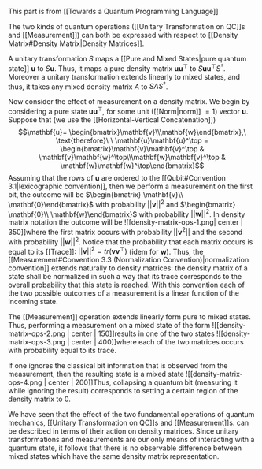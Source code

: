 This part is from [[Towards a Quantum Programming Language]]

The two kinds of quantum operations ([[Unitary Transformation on QC]]s and [[Measurement]]) can both be expressed with respect to [[Density Matrix#Density Matrix|Density Matrices]].

A unitary transformation $S$ maps a [[Pure and Mixed States|pure quantum state]] $\mathbf{u}$ to $S\mathbf{u}$. 
Thus, it maps a pure density matrix $\mathbf{u}\mathbf{u}^\top$ to $S\mathbf{u}\mathbf{u}^\top S^\dagger$. 
Moreover a unitary transformation extends linearly to mixed states, and thus, it takes any mixed density matrix $A$ to $SAS^\dagger$.

Now consider the effect of measurement on a density matrix. We begin by considering a pure state $\mathbf{u}\mathbf{u}^\top$, for some unit ([[Norm|norm]] $=1$) vector $\mathbf{u}$. 
Suppose that (we use the [[Horizontal-Vertical Concatenation]])$$\mathbf{u}= \begin{bmatrix}\mathbf{v}\\\mathbf{w}\end{bmatrix},\ \text{therefore}\ \ \mathbf{u}\mathbf{u}^\top =  \begin{bmatrix}\mathbf{v}\mathbf{v}^\top & \mathbf{v}\mathbf{w}^\top\\\mathbf{w}\mathbf{v}^\top & \mathbf{w}\mathbf{w}^\top\end{bmatrix}$$Assuming that the rows of $\mathbf{u}$ are ordered to the [[Qubit#Convention 3.1|lexicographic convention]], then we perform a measurement on the first bit, the outcome will be $\begin{bmatrix} \mathbf{v}\\ \mathbf{0}\end{bmatrix}$ with probability $||\mathbf{v}||^2$ and $\begin{bmatrix} \mathbf{0}\\ \mathbf{w}\end{bmatrix}$ with probability $||\mathbf{w}||^2$. 
In density matrix notation the outcome will be ![[density-matrix-ops-1.png| center | 350]]where the first matrix occurs with probability $||\mathbf{v}^2||$ and the second with probability $||\mathbf{w}||^2$. 
Notice that the probability that each matrix occurs is equal to its [[Trace]]: $||\mathbf{v}||^2 = tr(\mathbf{v}\mathbf{v}^\top)$ (idem for $\mathbf{w}$).
Thus, the [[Measurement#Convention 3.3 (Normalization Convention)|normalization convention]] extends naturally to density matrices: the density matrix of a state shall be normalized in such a way that its trace corresponds to the overall probability that this state is reached. 
With this convention each of the two possible outcomes of a measurement is a linear function of the incoming state. 

The [[Measurement]] operation extends linearly form pure to mixed states. Thus, performing a measurement on a mixed state of the form ![[density-matrix-ops-2.png | center | 150]]results in one of the two states ![[density-matrix-ops-3.png | center | 400]]where each of the two matrices occurs with probability equal to its trace. 

If one ignores the classical bit information that is observed from the measurement, then the resulting state is a mixed state ![[density-matrix-ops-4.png | center | 200]]Thus, collapsing a quantum bit (measuring it while ignoring the result) corresponds to setting a certain region of the density matrix to $0$. 

We have seen that the effect of the two fundamental operations of quantum mechanics, [[Unitary Transformation on QC]]s and [[Measurement]]s. can be described in terms of their action on density matrices. 
Since unitary transformations and measurements are our only means of interacting with a quantum state, it follows that there is no observable difference between mixed states which have the same density matrix representation. 

